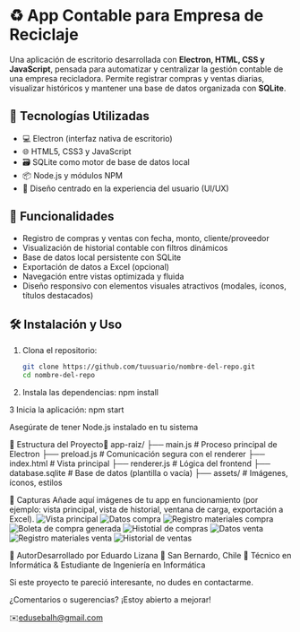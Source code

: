 # ♻️ App Contable para Empresa de Reciclaje

Una aplicación de escritorio desarrollada con **Electron, HTML, CSS y JavaScript**, pensada para automatizar y centralizar la gestión contable de una empresa recicladora. Permite registrar compras y ventas diarias, visualizar históricos y mantener una base de datos organizada con **SQLite**.

## 🧩 Tecnologías Utilizadas

- 💻 Electron (interfaz nativa de escritorio)
- 🌐 HTML5, CSS3 y JavaScript
- 🗃️ SQLite como motor de base de datos local
- 📦 Node.js y módulos NPM
- 🎨 Diseño centrado en la experiencia del usuario (UI/UX)

## 🚀 Funcionalidades

- Registro de compras y ventas con fecha, monto, cliente/proveedor
- Visualización de historial contable con filtros dinámicos
- Base de datos local persistente con SQLite
- Exportación de datos a Excel (opcional)
- Navegación entre vistas optimizada y fluida
- Diseño responsivo con elementos visuales atractivos (modales, íconos, títulos destacados)

## 🛠️ Instalación y Uso

1. Clona el repositorio:
   ```bash
   git clone https://github.com/tuusuario/nombre-del-repo.git
   cd nombre-del-repo

2. Instala las dependencias:
npm install

3 Inicia la aplicación: npm start

Asegúrate de tener Node.js instalado en tu sistema

📂 Estructura del Proyecto📁 app-raiz/
├── main.js             # Proceso principal de Electron
├── preload.js          # Comunicación segura con el renderer
├── index.html          # Vista principal
├── renderer.js         # Lógica del frontend
├── database.sqlite     # Base de datos (plantilla o vacía)
├── assets/             # Imágenes, íconos, estilos

📸 Capturas 
Añade aquí imágenes de tu app en funcionamiento (por ejemplo: vista principal, vista de historial, ventana de carga, exportación a Excel).
![Vista principal](/assets/1.png)
![Datos compra](/assets/2.png)
![Registro materiales compra](/assets/3.png)
![Boleta de compra generada](/assets/4.png)
![Histotial de compras](/assets/5.png)
![Datos venta](/assets/6.png)
![Registro materiales venta](/assets/7.png)
![Historial de ventas](/assets/8.png)

🙌 AutorDesarrollado por Eduardo Lizana
📍 San Bernardo, Chile
💼 Técnico en Informática & Estudiante de Ingeniería en Informática

Si este proyecto te pareció interesante, no dudes en contactarme.

¿Comentarios o sugerencias? ¡Estoy abierto a mejorar!

✉️edusebalh@gmail.com
